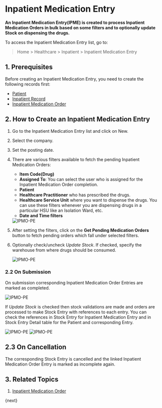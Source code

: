 <!-- add-breadcrumbs -->
# Inpatient Medication Entry

**An Inpatient Medication Entry(IPME) is created to process Inpatient Medication Orders in bulk based on some filters and to optionally update Stock on dispensing the drugs.**

To access the Inpatient Medication Entry list, go to:

> Home > Healthcare > Inpatient > Inpatient Medication Entry

## 1. Prerequisites

Before creating an Inpatient Medication Entry, you need to create the following records first:

* [Patient](/docs/user/manual/en/healthcare/patient)
* [Inpatient Record](/docs/user/manual/en/healthcare/healthcare_practitioner)
* [Inpatient Medication Order](/docs/user/manual/en/healthcare/inpatient_medication_order)

## 2. How to Create an Inpatient Medication Entry

1. Go to the Inpatient Medication Entry list and click on New.
2. Select the company.
3. Set the posting date.
4. There are various filters available to fetch the pending Inpatient Medication Orders:

    - **Item Code(Drug)**
    - **Assigned To**: You can select the user who is assigned for the Inpatient Medication Order completion.
    - **Patient**
    - **Healthcare Practitioner** who has prescribed the drugs.
    - **Healthcare Service Unit** where you want to dispense the drugs. You can use these filters whenever you are dispensing drugs in a particular HSU like an Isolation Ward, etc.
    - **Date and Time filters**

    <img class="screenshot" alt="IPMO-PE" src="{{docs_base_url}}/assets/img/healthcare/ime-filters.png">

5. After setting the filters, click on the **Get Pending Medication Orders** button to fetch pending orders which fall under selected filters.
6. Optionally check/uncheck _Update Stock_. If checked, specify the warehouse from where drugs should be consumed.

    <img class="screenshot" alt="IPMO-PE" src="{{docs_base_url}}/assets/img/healthcare/ime-stock.png">

### 2.2 On Submission

On submission corresponding Inpatient Medication Order Entries are marked as completed.

<img class="screenshot" alt="IPMO-PE" src="{{docs_base_url}}/assets/img/healthcare/imoe-completed.png">

If _Update Stock_ is checked then stock validations are made and orders are processed to make Stock Entry with references to each entry.
You can check the references in Stock Entry for Inpatient Medication Entry and in Stock Entry Detail table for the Patient and corresponding Entry.

<img class="screenshot" alt="IPMO-PE" src="{{docs_base_url}}/assets/img/healthcare/ime-stock-entry.png">

<img class="screenshot" alt="IPMO-PE" src="{{docs_base_url}}/assets/img/healthcare/ime-stock-entry-detail.png">

## 2.3 On Cancellation

The corresponding Stock Entry is cancelled and the linked Inpatient Medication Order Entry is marked as incomplete again.

## 3. Related Topics

1. [Inpatient Medication Order](/docs/user/manual/en/healthcare/inpatient_medication_order)

{next}